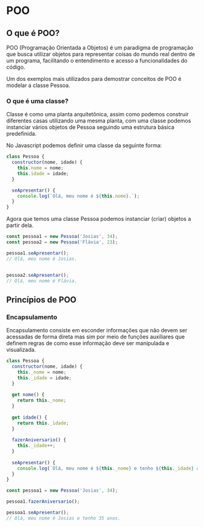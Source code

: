 # POO

## O que é POO?

POO \(Programação Orientada a Objetos\) é um paradigma de programação que busca utilizar objetos para representar coisas do mundo real dentro de um programa, facilitando o entendimento e acesso a funcionalidades do código.

Um dos exemplos mais utilizados para demostrar conceitos de POO é modelar a classe Pessoa.

### O que é uma classe?

Classe é como uma planta arquitetônica, assim como podemos construir diferentes casas utilizando uma mesma planta, com uma classe podemos instanciar vários objetos de Pessoa seguindo uma estrutura básica predefinida.

No Javascript podemos definir uma classe da seguinte forma:

```javascript
class Pessoa {
  constructor(nome, idade) {
    this.nome = nome;
    this.idade = idade;
  }

  seApresentar() {
    console.log(`Olá, meu nome é ${this.nome}.`);
  }
}
```

Agora que temos uma classe Pessoa podemos instanciar \(criar\) objetos a partir dela.

```javascript
const pessoa1 = new Pessoa('Josias', 34);
const pessoa2 = new Pessoa('Flávia', 23);

pessoa1.seApresentar();
// Olá, meu nome é Josias.


pessoa2.seApresentar();
// Olá, meu nome é Flávia.
```

## Princípios de POO

### Encapsulamento

Encapsulamento consiste em esconder informações que não devem ser acessadas de forma direta mas sim por meio de funções auxiliares que definem regras de como esse informação deve ser manipulada e visualizada.

```javascript
class Pessoa {
  constructor(nome, idade) {
    this._nome = nome;
    this._idade = idade;
  }
  
  get nome() {
    return this._nome;
  }
  
  get idade() {
    return this._idade;
  }
  
  fazerAniversario() {
    this._idade++;
  }
  
  seApresentar() {
    console.log(`Olá, meu nome é ${this._nome} e tenho ${this._idade} anos.`);
  }
}

const pessoa1 = new Pessoa('Josias', 34);

pessoa1.fazerAniversario();

pessoa1.seApresentar();
// Olá, meu nome é Josias e tenho 35 anos.
```



